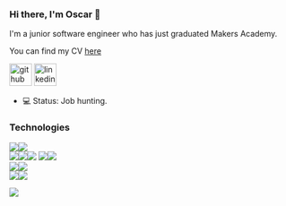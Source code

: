### Hi there, I'm Oscar 👋

I'm a junior software engineer who has just graduated Makers Academy. 

You can find my CV [here](https://github.com/OscarB89/CV)

[<img src='https://cdn.jsdelivr.net/npm/simple-icons@3.0.1/icons/github.svg' alt='github' height='40'>](https://github.com/OscarB89)  [<img src='https://cdn.jsdelivr.net/npm/simple-icons@3.0.1/icons/linkedin.svg' alt='linkedin' height='40'>](https://www.linkedin.com/in/oscarbertrand/)

- 💻 Status: Job hunting.

### Technologies

<img src="https://img.shields.io/badge/ruby-%23CC342D.svg?&style=for-the-badge&logo=ruby&logoColor=white"/><img src="https://img.shields.io/badge/javascript%20-%23323330.svg?&style=for-the-badge&logo=javascript&logoColor=%23F7DF1E"/>
<br>
<img src="https://img.shields.io/badge/rails%20-%23CC0000.svg?&style=for-the-badge&logo=ruby-on-rails&logoColor=white"/><img src="https://img.shields.io/badge/react%20-%2320232a.svg?&style=for-the-badge&logo=react&logoColor=%2361DAFB"/><img src="https://img.shields.io/badge/node.js%20-%2343853D.svg?&style=for-the-badge&logo=node.js&logoColor=white"/>
<img src="https://img.shields.io/badge/html5%20-%23E34F26.svg?&style=for-the-badge&logo=html5&logoColor=white"/><img src="https://img.shields.io/badge/css3%20-%231572B6.svg?&style=for-the-badge&logo=css3&logoColor=white"/>
<br>
<img src ="https://img.shields.io/badge/MongoDB-%234ea94b.svg?&style=for-the-badge&logo=mongodb&logoColor=white"/><img src ="https://img.shields.io/badge/postgres-%23316192.svg?&style=for-the-badge&logo=postgresql&logoColor=white"/>
</br>
<img src ="https://img.shields.io/badge/jasmine%20-%238A4182.svg?&style=for-the-badge&logo=jasmine&logoColor=white"/><img src ="https://img.shields.io/badge/rspec%20-%2343dcf4.svg?&style=for-the-badge&logo=ruby&logoColor=white"/>

<img align="left" atl="OscarB89's Github Stats" src="https://github-readme-stats.vercel.app/api?username=OscarB89&show_icons=true&theme=dracula" />

